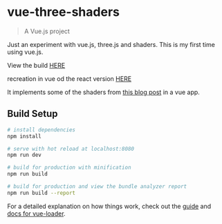 # vue-three-shaders

> A Vue.js project

Just an experiment with vue.js, three.js and shaders. This is my first time using vue.js.

View the build [HERE](https://2pha.github.io/vue-three-shaders/build/)

recreation in vue od the react version [HERE](https://github.com/2pha/react-three-shaders)

It implements some of the shaders from [this blog post](https://2pha.com/blog/experimenting-threejs-shaders-and-shadermaterial/) in a vue app.

## Build Setup

```bash
# install dependencies
npm install

# serve with hot reload at localhost:8080
npm run dev

# build for production with minification
npm run build

# build for production and view the bundle analyzer report
npm run build --report
```

For a detailed explanation on how things work, check out the [guide](http://vuejs-templates.github.io/webpack/) and [docs for vue-loader](http://vuejs.github.io/vue-loader).
